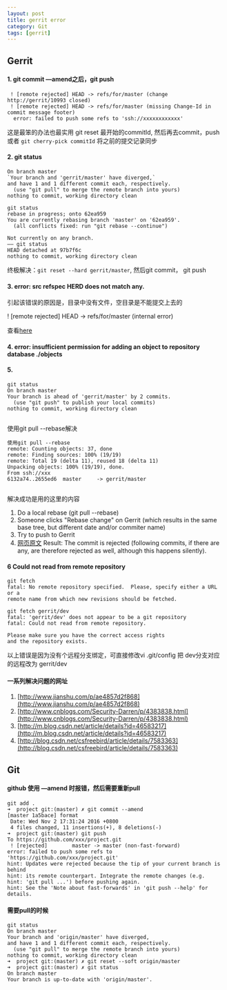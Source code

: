 ```yaml
---
layout: post
title: gerrit error
category: Git
tags: [gerrit]
---
```



## Gerrit

#### 1. git commit —amend之后，git push

```
 ! [remote rejected] HEAD -> refs/for/master (change http://gerrit/10993 closed)
 ! [remote rejected] HEAD -> refs/for/master (missing Change-Id in commit message footer)
  error: failed to push some refs to 'ssh://xxxxxxxxxxxx'
```
这是最笨的办法也最实用 git reset 最开始的commitId, 然后再去commit，push 或者 `git cherry-pick commitId` 将之前的提交记录同步 

#### 2. git status

```
On branch master
`Your branch and 'gerrit/master' have diverged,`
and have 1 and 1 different commit each, respectively.
  (use "git pull" to merge the remote branch into yours)
nothing to commit, working directory clean
```

```
git status
rebase in progress; onto 62ea959
You are currently rebasing branch 'master' on '62ea959'.
  (all conflicts fixed: run "git rebase --continue")

Not currently on any branch.
—— git status
HEAD detached at 97b7f6c
nothing to commit, working directory clean

```

终极解决：`git reset --hard gerrit/master`, 然后git commit， git push 

#### 3. error: src refspec HERD does not match any.

引起该错误的原因是，目录中没有文件，空目录是不能提交上去的

! [remote rejected] HEAD -> refs/for/master (internal error)

查看[here](http://stackoverflow.com/questions/24114676/git-error-failed-to-push-some-refs-to)


#### 4. error: insufficient permission for adding an object to repository database ./objects




#### 5. 

```
git status
On branch master
Your branch is ahead of 'gerrit/master' by 2 commits.
  (use "git push" to publish your local commits)
nothing to commit, working directory clean
   
```
使用git pull --rebase解决
   
```
使用git pull --rebase
remote: Counting objects: 37, done
remote: Finding sources: 100% (19/19)
remote: Total 19 (delta 11), reused 18 (delta 11)
Unpacking objects: 100% (19/19), done.
From ssh://xxx
6132a74..2655ed6  master     -> gerrit/master
   
```
解决成功是用的这里的内容

1. Do a local rebase (git pull --rebase)
2. Someone clicks "Rebase change" on Gerrit (which results in the same base tree, but different date and/or commiter name)
3. Try to push to Gerrit
4. [网页原文](https://bugs.chromium.org/p/gerrit/issues/detail?id=2936)
Result:
The commit is rejected (following commits, if there are any, are therefore rejected as well, although this happens silently).


#### 6  Could not read from remote repository
```
git fetch
fatal: No remote repository specified.  Please, specify either a URL or a
remote name from which new revisions should be fetched.

git fetch gerrit/dev
fatal: 'gerrit/dev' does not appear to be a git repository
fatal: Could not read from remote repository.

Please make sure you have the correct access rights
and the repository exists.
```
以上错误是因为没有个远程分支绑定，可直接修改vi .git/config 把 dev分支对应的远程改为 gerrit/dev


####  一系列解决问题的网址
1. [http://www.jianshu.com/p/ae4857d2f868](http://www.jianshu.com/p/ae4857d2f868)
2. [http://www.cnblogs.com/Security-Darren/p/4383838.html](http://www.cnblogs.com/Security-Darren/p/4383838.html)
3. [http://m.blog.csdn.net/article/details?id=46583217](http://m.blog.csdn.net/article/details?id=46583217)
4. [http://blog.csdn.net/csfreebird/article/details/7583363](http://blog.csdn.net/csfreebird/article/details/7583363)



## Git

#### github 使用 —amend 时报错，然后需要重新pull

```
git add .
➜  project git:(master) ✗ git commit --amend
[master 1a5bace] format
 Date: Wed Nov 2 17:31:24 2016 +0800
 4 files changed, 11 insertions(+), 8 deletions(-)
➜  project git:(master) git push
To https://github.com/xxx/project.git
 ! [rejected]        master -> master (non-fast-forward)
error: failed to push some refs to 'https://github.com/xxx/project.git'
hint: Updates were rejected because the tip of your current branch is behind
hint: its remote counterpart. Integrate the remote changes (e.g.
hint: 'git pull ...') before pushing again.
hint: See the 'Note about fast-forwards' in 'git push --help' for details.
```

#### 需要pull的时候

```
git status
On branch master
Your branch and 'origin/master' have diverged,
and have 1 and 1 different commit each, respectively.
  (use "git pull" to merge the remote branch into yours)
nothing to commit, working directory clean
➜  project git:(master) ✗ git reset --soft origin/master
➜  project git:(master) ✗ git status
On branch master
Your branch is up-to-date with 'origin/master'.
```